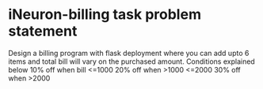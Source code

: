 # iNeuron-billing task problem statement

Design a billing program with flask deployment where you can add upto 6 items and total bill will vary on the purchased amount.
Conditions explained below
10% off when bill <=1000 
20% off when >1000 <=2000
30% off when >2000 
